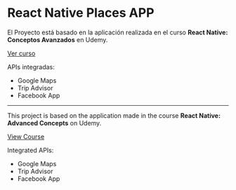 # React Native Places APP

El Proyecto está basado en la aplicación realizada en el curso **React Native: Conceptos Avanzados** en Udemy.

[Ver curso](https://www.udemy.com/course/react-native-advanced/)

APIs integradas:

- Google Maps
- Trip Advisor
- Facebook App

---

This project is based on the application made in the course **React Native: Advanced Concepts** on Udemy.

[View Course](https://www.udemy.com/course/react-native-advanced/)

Integrated APIs:

- Google Maps
- Trip Advisor
- Facebook App
